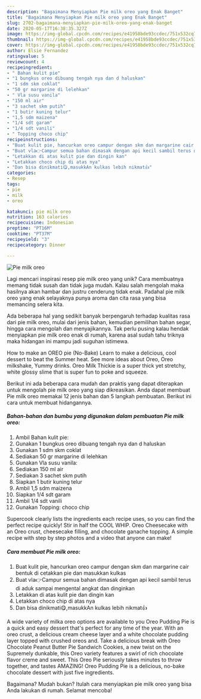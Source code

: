 ```yaml
---
description: "Bagaimana Menyiapkan Pie milk oreo yang Enak Banget"
title: "Bagaimana Menyiapkan Pie milk oreo yang Enak Banget"
slug: 2702-bagaimana-menyiapkan-pie-milk-oreo-yang-enak-banget
date: 2020-05-17T16:38:35.327Z
image: https://img-global.cpcdn.com/recipes/e41958bde93ccdec/751x532cq70/pie-milk-oreo-foto-resep-utama.jpg
thumbnail: https://img-global.cpcdn.com/recipes/e41958bde93ccdec/751x532cq70/pie-milk-oreo-foto-resep-utama.jpg
cover: https://img-global.cpcdn.com/recipes/e41958bde93ccdec/751x532cq70/pie-milk-oreo-foto-resep-utama.jpg
author: Elsie Fernandez
ratingvalue: 5
reviewcount: 4
recipeingredient:
- " Bahan kulit pie"
- "1 bungkus oreo dibuang tengah nya dan d haluskan"
- "1 sdm skm coklat"
- "50 gr margarine di lelehkan"
- " Vla susu vanila"
- "150 ml air"
- "3 sachet skm putih"
- "1 butir kuning telur"
- "1,5 sdm maizena"
- "1/4 sdt garam"
- "1/4 sdt vanili"
- " Topping choco chip"
recipeinstructions:
- "Buat kulit pie, hancurkan oreo campur dengan skm dan margarine cair bentuk di cetakkan pie dan masukkan kulkas"
- "Buat vla👉Campur semua bahan dimasak dengan api kecil sambil terus di aduk sampai mengental angkat dan dinginkan"
- "Letakkan di atas kulit pie dan dingin kan"
- "Letakkan choco chip di atas nya"
- "Dan bisa dinikmati😋,masukkAn kulkas lebih nikmat👍"
categories:
- Resep
tags:
- pie
- milk
- oreo

katakunci: pie milk oreo 
nutrition: 163 calories
recipecuisine: Indonesian
preptime: "PT16M"
cooktime: "PT37M"
recipeyield: "3"
recipecategory: Dinner

---
```



![Pie milk oreo](https://img-global.cpcdn.com/recipes/e41958bde93ccdec/751x532cq70/pie-milk-oreo-foto-resep-utama.jpg)

Lagi mencari inspirasi resep pie milk oreo yang unik? Cara membuatnya memang tidak susah dan tidak juga mudah. Kalau salah mengolah maka hasilnya akan hambar dan justru cenderung tidak enak. Padahal pie milk oreo yang enak selayaknya punya aroma dan cita rasa yang bisa memancing selera kita.

Ada beberapa hal yang sedikit banyak berpengaruh terhadap kualitas rasa dari pie milk oreo, mulai dari jenis bahan, kemudian pemilihan bahan segar, hingga cara mengolah dan menyajikannya. Tak perlu pusing kalau hendak menyiapkan pie milk oreo enak di rumah, karena asal sudah tahu triknya maka hidangan ini mampu jadi suguhan istimewa.

How to make an OREO pie (No-Bake) Learn to make a delicious, cool dessert to beat the Summer heat. See more ideas about Oreo, Oreo milkshake, Yummy drinks. Oreo Milk Thickie is a super thick yet stretchy, white glossy slime that is super fun to poke and squeeze.


Berikut ini ada beberapa cara mudah dan praktis yang dapat diterapkan untuk mengolah pie milk oreo yang siap dikreasikan. Anda dapat membuat Pie milk oreo memakai 12 jenis bahan dan 5 langkah pembuatan. Berikut ini cara untuk membuat hidangannya.

<!--inarticleads1-->

##### Bahan-bahan dan bumbu yang digunakan dalam pembuatan Pie milk oreo:

1. Ambil  Bahan kulit pie:
1. Gunakan 1 bungkus oreo dibuang tengah nya dan d haluskan
1. Gunakan 1 sdm skm coklat
1. Sediakan 50 gr margarine di lelehkan
1. Gunakan  Vla susu vanila:
1. Sediakan 150 ml air
1. Sediakan 3 sachet skm putih
1. Siapkan 1 butir kuning telur
1. Ambil 1,5 sdm maizena
1. Siapkan 1/4 sdt garam
1. Ambil 1/4 sdt vanili
1. Gunakan  Topping: choco chip


Supercook clearly lists the ingredients each recipe uses, so you can find the perfect recipe quickly! Stir in half the COOL WHIP. Oreo Cheesecake with an Oreo crust, cheesecake filling, and chocolate ganache topping. A simple recipe with step by step photos and a video that anyone can make! 

<!--inarticleads2-->

##### Cara membuat Pie milk oreo:

1. Buat kulit pie, hancurkan oreo campur dengan skm dan margarine cair bentuk di cetakkan pie dan masukkan kulkas
1. Buat vla👉Campur semua bahan dimasak dengan api kecil sambil terus di aduk sampai mengental angkat dan dinginkan
1. Letakkan di atas kulit pie dan dingin kan
1. Letakkan choco chip di atas nya
1. Dan bisa dinikmati😋,masukkAn kulkas lebih nikmat👍


A wide variety of milka oreo options are available to you Oreo Pudding Pie is a quick and easy dessert that&#39;s perfect for any time of the year. With an oreo crust, a delicious cream cheese layer and a white chocolate pudding layer topped with crushed oreos and. Take a delicious break with Oreo Chocolate Peanut Butter Pie Sandwich Cookies, a new twist on the Supremely dunkable, this Oreo variety features a swirl of rich chocolate flavor creme and sweet. This Oreo Pie seriously takes minutes to throw together, and tastes AMAZING! Oreo Pudding Pie is a delicious, no-bake chocolate dessert with just five ingredients. 

Bagaimana? Mudah bukan? Itulah cara menyiapkan pie milk oreo yang bisa Anda lakukan di rumah. Selamat mencoba!

